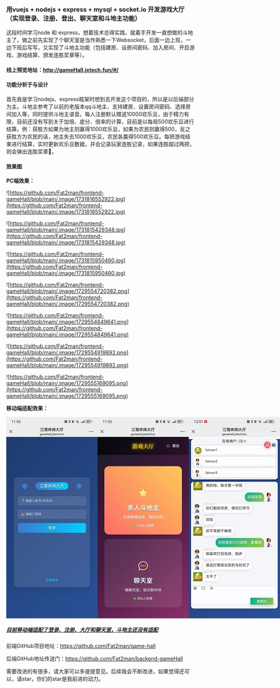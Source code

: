 ### 用vuejs + nodejs + express + mysql + socket.io 开发游戏大厅（实现登录、注册、登出、聊天室和斗地主功能） 

这段时间学习node 和 express，想着技术总得实践，就着手开发一直想做的斗地主了，做之前先实现了个聊天室是当作熟悉一下Websocket，后面一边上班，一边下班后写写，又实现了斗地主功能（包括建房、设房间密码、加入房间、开启游戏、游戏结算、颁发连胜奖章等）。

#### 线上预览地址：http://gameHall.jxtech.fun/#/

#### 功能分析于与设计

首先我是学习nodejs、express框架时想到去开发这个项目的，所以是以后端部分为主。斗地主参考了以前的老版本qq斗地主，支持建房、设置房间密码、选择房间加入等，同时提供斗地主语音。每人注册默认赠送10000欢乐豆，由于精力有限，目前还没有写到关于加倍、底分、倍率的计算，目前是以每局500欢乐豆进行结算。例：获胜方如果为地主则赢得1000欢乐豆，如果为农民则赢得500，反之获胜方为农民的话，地主失去1000欢乐豆，农民各赢得500欢乐豆。每把游戏结束进行结算，实时更新欢乐豆数据，并会记录玩家连胜记录，如果连胜超过两把，则会弹出连胜奖章🏅。

#### 效果图

**PC端效果：**

![https://github.com/Fat2man/frontend-gameHall/blob/main/.image/1731816552922.jpg](https://github.com/Fat2man/frontend-gameHall/blob/main/.image/1731816552922.jpg)

![https://github.com/Fat2man/frontend-gameHall/blob/main/.image/1731815429348.jpg](https://github.com/Fat2man/frontend-gameHall/blob/main/.image/1731815429348.jpg)

![https://github.com/Fat2man/frontend-gameHall/blob/main/.image/1731815950460.jpg](https://github.com/Fat2man/frontend-gameHall/blob/main/.image/1731815950460.jpg)

![https://github.com/Fat2man/frontend-gameHall/blob/main/.image/1729554720382.png](https://github.com/Fat2man/frontend-gameHall/blob/main/.image/1729554720382.png)

![https://github.com/Fat2man/frontend-gameHall/blob/main/.image/1729554849641.png](https://github.com/Fat2man/frontend-gameHall/blob/main/.image/1729554849641.png)

![https://github.com/Fat2man/frontend-gameHall/blob/main/.image/1729554919892.png](https://github.com/Fat2man/frontend-gameHall/blob/main/.image/1729554919892.png)

![https://github.com/Fat2man/frontend-gameHall/blob/main/.image/1729555169095.png](https://github.com/Fat2man/frontend-gameHall/blob/main/.image/1729555169095.png)

**移动端适配效果：**

<div style="display: flex; justify-content: space-between;">
   <img src="https://github.com/Fat2man/frontend-gameHall/blob/main/.image/90b6713d0550bed633dd7046a45ba64.jpg" alt="Image 2">
   <img src="https://github.com/Fat2man/frontend-gameHall/blob/main/.image/1731816139070.jpg" alt="Image 1">
   <img src="https://github.com/Fat2man/frontend-gameHall/blob/main/.image/1731816146515.jpg" alt="Image 2" >
</div>

##### <u>*目前移动端适配了登录、注册、大厅和聊天室，斗地主还没有适配*</u>

前端GitHub项目地址：https://github.com/Fat2man/game-hall

后端GitHub地址传送门：https://github.com/Fat2man/backend-gameHall

需要改进的有很多，请大家可以多提提意见。后续我会不断改进，如果觉得还可以，请star，你们的star是我前进的动力。
